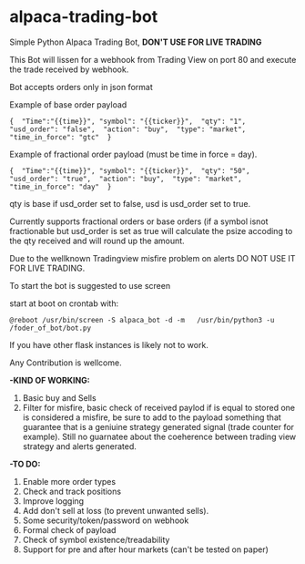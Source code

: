 # alpaca-trading-bot
Simple Python Alpaca Trading Bot, **DON'T USE FOR LIVE TRADING**

This Bot will lissen for a webhook from Trading View on port 80 and execute the trade received by webhook.

Bot accepts orders only in json format

Example of base order payload

`{ 
"Time":"{{time}}",
"symbol": "{{ticker}}", 
"qty": "1", 
"usd_order": "false", 
"action": "buy", 
"type": "market",
"time_in_force": "gtc" 
}`

Example of fractional order payload (must be time in force = day).

`{ 
"Time":"{{time}}",
"symbol": "{{ticker}}", 
"qty": "50", 
"usd_order": "true", 
"action": "buy", 
"type": "market",
"time_in_force": "day" 
}
`

qty is base if usd_order set to false, usd is usd_order set to true.

Currently supports fractional orders or base orders (if a symbol isnot fractionable but usd_order is set as true will calculate the psize accoding to the qty received and will round up the amount.

Due to the wellknown Tradingview misfire problem on alerts DO NOT USE IT FOR LIVE TRADING.

To start the bot is suggested to use screen

start at boot on crontab with:

`@reboot /usr/bin/screen -S alpaca_bot -d -m   /usr/bin/python3 -u /foder_of_bot/bot.py`

If you have other flask instances is likely not to work.


Any Contribution is wellcome.

**-KIND OF WORKING:**

1. Basic buy and Sells
2. Filter for misfire, basic check of received paylod if is equal to stored one is considered a misfire, be sure to add to the payload something that guarantee that is a geniuine strategy generated signal (trade counter for example). Still no guarnatee about the coeherence between trading view strategy and alerts generated.

**-TO DO:**

1. Enable more order types
2. Check and track positions 
3. Improve logging
4. Add don't sell at loss (to prevent unwanted sells).
5. Some security/token/password on webhook
6. Formal check of payload
7. Check of symbol existence/treadability
8. Support for pre and after hour markets (can't be tested on paper)
